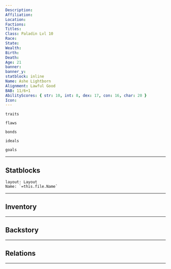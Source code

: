 ```yaml
---
Description: 
Affiliation: 
Location: 
Factions: 
Titles: 
Class: Paladin Lvl 10
Race: 
State: 
Wealth: 
Birth: 
Death: 
Age: 21
banner: 
banner_y: 
statblock: inline
Name: Ashe Lightborn
Alignment: Lawful Good
BAB: 11/6+1
AbilityScores: { str: 10, int: 8, dex: 17, con: 16, char: 20 }
Icon: 
---
```


```ad-Tr
traits
```

```ad-fw
flaws
```

```ad-Bd
bonds
```

```ad-idl
ideals
```

```ad-goals
goals
```

--- 
## Statblocks

```statblock
layout: Layout
Name: `=this.file.Name`
```

___
## Inventory

---
## Backstory


___
## Relations


---
